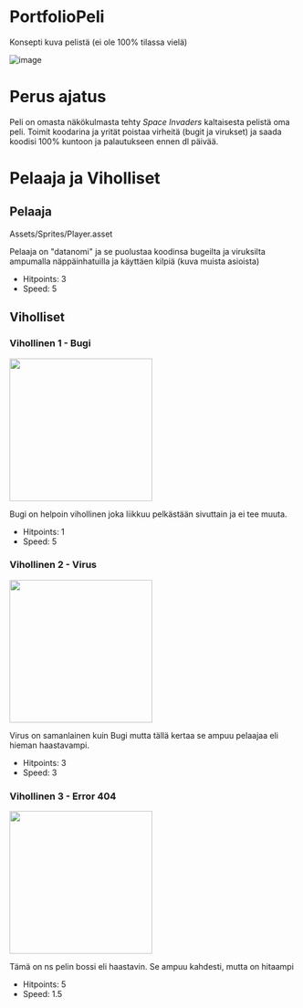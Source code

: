 # PortfolioPeli

Konsepti kuva pelistä (ei ole 100% tilassa vielä)

![image](https://github.com/AleksiHeikk/PortfolioPeli/assets/122449220/98314188-7479-4550-b3db-f096f93c1034)

# Perus ajatus

Peli on omasta näkökulmasta tehty *Space Invaders* kaltaisesta pelistä oma peli.
Toimit koodarina ja yrität poistaa virheitä (bugit ja virukset) ja saada koodisi 100% kuntoon ja palautukseen ennen dl päivää.

# Pelaaja ja Viholliset
## Pelaaja
Assets/Sprites/Player.asset

Pelaaja on "datanomi" ja se puolustaa koodinsa bugeilta ja viruksilta ampumalla näppäinhatuilla ja käyttäen kilpiä
(kuva muista asioista)
- Hitpoints: 3
- Speed: 5

## Viholliset
### Vihollinen 1 - Bugi 
<img src="https://github.com/AleksiHeikk/PortfolioPeli/assets/122449220/2d20ad5a-841b-445f-ac0b-9d35a9f240c6" width=250px height="250px">

Bugi on helpoin vihollinen joka liikkuu pelkästään sivuttain ja ei tee muuta. 
- Hitpoints: 1
- Speed: 5

### Vihollinen 2 - Virus
<img src="https://github.com/AleksiHeikk/PortfolioPeli/assets/122449220/8d8b4f22-a756-48e2-9294-a7eb6e02a068" width=250px height="250px">

Virus on samanlainen kuin Bugi mutta tällä kertaa se ampuu pelaajaa eli hieman haastavampi.
- Hitpoints: 3
- Speed: 3

### Vihollinen 3 - Error 404
<img src="https://github.com/AleksiHeikk/PortfolioPeli/assets/122449220/bf5d4af5-59f1-4363-8bab-59118623a9042" width=250px height="250px">

Tämä on ns pelin bossi eli haastavin. Se ampuu kahdesti, mutta on hitaampi
- Hitpoints: 5
- Speed: 1.5 

